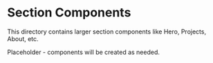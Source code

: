 # Section Components

This directory contains larger section components like Hero, Projects, About, etc.

Placeholder - components will be created as needed.
